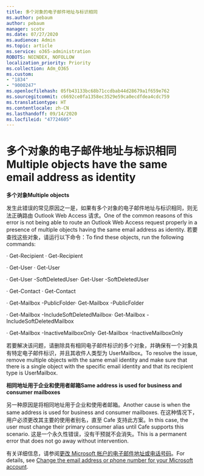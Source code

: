 ```yaml
---
title: 多个对象的电子邮件地址与标识相同
ms.author: pebaum
author: pebaum
manager: scotv
ms.date: 07/27/2020
ms.audience: Admin
ms.topic: article
ms.service: o365-administration
ROBOTS: NOINDEX, NOFOLLOW
localization_priority: Priority
ms.collection: Adm_O365
ms.custom:
- "1834"
- "9000247"
ms.openlocfilehash: 05fb43133bc68b71ccdbab44d28679a1f659e762
ms.sourcegitcommit: c6692ce0fa1358ec3529e59ca0ecdfdea4cdc759
ms.translationtype: HT
ms.contentlocale: zh-CN
ms.lasthandoff: 09/14/2020
ms.locfileid: "47724605"
---
```

# <a name="multiple-objects-have-the-same-email-address-as-identity"></a><span data-ttu-id="e7da1-102">多个对象的电子邮件地址与标识相同</span><span class="sxs-lookup"><span data-stu-id="e7da1-102">Multiple objects have the same email address as identity</span></span>

<span data-ttu-id="e7da1-103">**多个对象**</span><span class="sxs-lookup"><span data-stu-id="e7da1-103">**Multiple objects**</span></span>

<span data-ttu-id="e7da1-104">发生此错误的常见原因之一是，如果有多个对象的电子邮件地址与标识相同，则无法正确路由 Outlook Web Access 请求。</span><span class="sxs-lookup"><span data-stu-id="e7da1-104">One of the common reasons of this error is not being able to route an Outlook Web Access request properly in a presence of multiple objects having the same email address as identity.</span></span> <span data-ttu-id="e7da1-105">若要查找这些对象，请运行以下命令：</span><span class="sxs-lookup"><span data-stu-id="e7da1-105">To find these objects, run the following commands:</span></span>

<span data-ttu-id="e7da1-106">· Get-Recipient <email address></span><span class="sxs-lookup"><span data-stu-id="e7da1-106">· Get-Recipient <email address></span></span>

<span data-ttu-id="e7da1-107">· Get-User <email address></span><span class="sxs-lookup"><span data-stu-id="e7da1-107">· Get-User <email address></span></span>

<span data-ttu-id="e7da1-108">· Get-User <email address> -SoftDeletedUser</span><span class="sxs-lookup"><span data-stu-id="e7da1-108">· Get-User <email address> -SoftDeletedUser</span></span>

<span data-ttu-id="e7da1-109">· Get-Contact <email address></span><span class="sxs-lookup"><span data-stu-id="e7da1-109">· Get-Contact <email address></span></span>

<span data-ttu-id="e7da1-110">· Get-Mailbox <email address> -PublicFolder</span><span class="sxs-lookup"><span data-stu-id="e7da1-110">· Get-Mailbox <email address> -PublicFolder</span></span>

<span data-ttu-id="e7da1-111">· Get-Mailbox <email address> -IncludeSoftDeletedMailbox</span><span class="sxs-lookup"><span data-stu-id="e7da1-111">· Get-Mailbox <email address> -IncludeSoftDeletedMailbox</span></span>

<span data-ttu-id="e7da1-112">· Get-Mailbox <email address> -InactiveMailboxOnly</span><span class="sxs-lookup"><span data-stu-id="e7da1-112">· Get-Mailbox <email address> -InactiveMailboxOnly</span></span>

<span data-ttu-id="e7da1-113">若要解决该问题，请删除具有相同电子邮件标识的多个对象，并确保有一个对象具有特定电子邮件标识，并且其收件人类型为 UserMailbox。</span><span class="sxs-lookup"><span data-stu-id="e7da1-113">To resolve the issue, remove multiple objects with the same email identity and make sure that there is a single object with the specific email identity and that its recipient type is UserMailbox.</span></span>

<span data-ttu-id="e7da1-114">**相同地址用于企业和使用者邮箱**</span><span class="sxs-lookup"><span data-stu-id="e7da1-114">**Same address is used for business and consumer mailboxes**</span></span>

<span data-ttu-id="e7da1-115">另一种原因是将相同地址用于企业和使用者邮箱。</span><span class="sxs-lookup"><span data-stu-id="e7da1-115">Another cause is when the same address is used for business and consumer mailboxes.</span></span> <span data-ttu-id="e7da1-116">在这种情况下，用户必须更改其主要的使用者别名，直至 Cafe 支持此方案。</span><span class="sxs-lookup"><span data-stu-id="e7da1-116">In this case, the user must change their primary consumer alias until Cafe supports this scenario.</span></span> <span data-ttu-id="e7da1-117">这是一个永久性错误，没有干预就不会消失。</span><span class="sxs-lookup"><span data-stu-id="e7da1-117">This is a permanent error that does not go away without intervention.</span></span>

<span data-ttu-id="e7da1-118">有关详细信息，请参阅[更改 Microsoft 帐户的电子邮件地址或电话号码](https://support.microsoft.com/help/11545/microsoft-account-rename-your-personal-account)。</span><span class="sxs-lookup"><span data-stu-id="e7da1-118">For details, see [Change the email address or phone number for your Microsoft account](https://support.microsoft.com/help/11545/microsoft-account-rename-your-personal-account).</span></span>